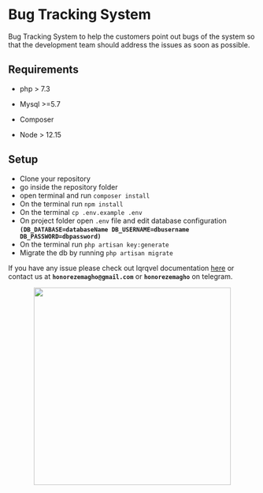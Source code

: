 # Bug Tracking System
Bug Tracking System to help the customers point out bugs of the system so that the development team should address the issues as soon as possible.

## Requirements

-  php > 7.3
- Mysql >=5.7

- Composer
- Node > 12.15

## **Setup**

- Clone your repository
- go inside the repository folder
- open terminal and run ```composer install```
- On the terminal run ```npm install```
- On the terminal ```cp .env.example .env```
- On project folder open `.env` file and edit database configuration **`(DB_DATABASE=databaseName DB_USERNAME=dbusername DB_PASSWORD=dbpassword)`**
- On the terminal run `php artisan key:generate`
- Migrate the db by running `php artisan migrate`

If you have any issue please check out lqrqvel documentation [here](laravel.com/docs/8.x) or contact us at **`honorezemagho@gmail.com`** or **`honorezemagho`** on telegram.


<p align="center"><a href="https://laravel.com" target="_blank"><img src="https://raw.githubusercontent.com/laravel/art/master/logo-lockup/5%20SVG/2%20CMYK/1%20Full%20Color/laravel-logolockup-cmyk-red.svg" width="400"></a></p>
